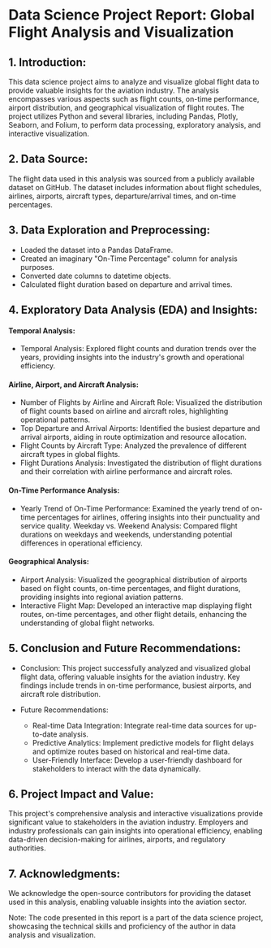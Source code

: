 
# Data Science Project Report: Global Flight Analysis and Visualization

## 1. Introduction:
This data science project aims to analyze and visualize global flight data to provide valuable insights for the aviation industry. The analysis encompasses various aspects such as flight counts, on-time performance, airport distribution, and geographical visualization of flight routes. The project utilizes Python and several libraries, including Pandas, Plotly, Seaborn, and Folium, to perform data processing, exploratory analysis, and interactive visualization.

## 2. Data Source:
The flight data used in this analysis was sourced from a publicly available dataset on GitHub. The dataset includes information about flight schedules, airlines, airports, aircraft types, departure/arrival times, and on-time percentages.

## 3. Data Exploration and Preprocessing:
- Loaded the dataset into a Pandas DataFrame.
- Created an imaginary "On-Time Percentage" column for analysis purposes.
- Converted date columns to datetime objects.
- Calculated flight duration based on departure and arrival times.

## 4. Exploratory Data Analysis (EDA) and Insights:

#### Temporal Analysis:
- Temporal Analysis: Explored flight counts and duration trends over the years, providing insights into the industry's growth and operational efficiency.

#### Airline, Airport, and Aircraft Analysis:
- Number of Flights by Airline and Aircraft Role: Visualized the distribution of flight counts based on airline and aircraft roles, highlighting operational patterns.
- Top Departure and Arrival Airports: Identified the busiest departure and arrival airports, aiding in route optimization and resource allocation.
- Flight Counts by Aircraft Type: Analyzed the prevalence of different aircraft types in global flights.
- Flight Durations Analysis: Investigated the distribution of flight durations and their correlation with airline performance and aircraft roles.

#### On-Time Performance Analysis:
- Yearly Trend of On-Time Performance: Examined the yearly trend of on-time percentages for airlines, offering insights into their punctuality and service quality.
Weekday vs. Weekend Analysis: Compared flight durations on weekdays and weekends, understanding potential differences in operational efficiency.

#### Geographical Analysis:
- Airport Analysis: Visualized the geographical distribution of airports based on flight counts, on-time percentages, and flight durations, providing insights into regional aviation patterns.
- Interactive Flight Map: Developed an interactive map displaying flight routes, on-time percentages, and other flight details, enhancing the understanding of global flight networks.

## 5. Conclusion and Future Recommendations:
- Conclusion: This project successfully analyzed and visualized global flight data, offering valuable insights for the aviation industry. Key findings include trends in on-time performance, busiest airports, and aircraft role distribution.

- Future Recommendations:
  - Real-time Data Integration: Integrate real-time data sources for up-to-date analysis.
  - Predictive Analytics: Implement predictive models for flight delays and optimize routes based on historical and real-time data.
  - User-Friendly Interface: Develop a user-friendly dashboard for stakeholders to interact with the data dynamically.

## 6. Project Impact and Value:
This project's comprehensive analysis and interactive visualizations provide significant value to stakeholders in the aviation industry. Employers and industry professionals can gain insights into operational efficiency, enabling data-driven decision-making for airlines, airports, and regulatory authorities.

## 7. Acknowledgments:
We acknowledge the open-source contributors for providing the dataset used in this analysis, enabling valuable insights into the aviation sector.

Note: The code presented in this report is a part of the data science project, showcasing the technical skills and proficiency of the author in data analysis and visualization.
